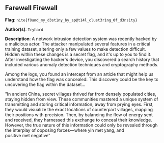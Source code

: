 ## Farewell Firewall

**Flag**: `nite{f0und_my_d3st1ny_by_sp@t14l_clust3r1ng_0f_d3ns1ty}`

**Author(s)**: `Tryhard`

**Description**: A network intrusion detection system was recently hacked by a malicious actor. The attacker manipulated several features in a critical training dataset, altering only a few values to make detection difficult. Hidden within these changes is a secret flag, and it's up to you to find it. After investigating the hacker's device, you discovered a search history that included various anomaly detection techniques and cryptography methods.

Among the logs, you found an intercept from an article that might help us understand how the flag was concealed. This discovery could be the key to uncovering the flag within the dataset…

"In ancient China, secret villages thrived far from densely populated cities, staying hidden from view. These communities mastered a unique system of transmitting and storing critical information, away from prying eyes. First, they would visualize the exact locations of counterpart villages, mapping their positions with precision. Then, by balancing the flow of energy sent and received, they harnessed this exchange to conceal their knowledge. However, the true nature of this information could only be revealed through the interplay of opposing forces—where yin met yang, and positive met negative"
